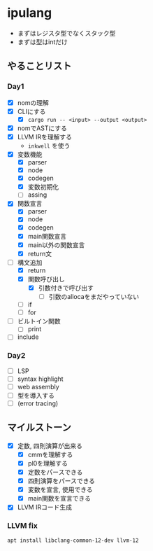 # ipulang
- まずはレジスタ型でなくスタック型  
- まずは型はintだけ

## やることリスト
### Day1
- [x] nomの理解
- [x] CLIにする
    - [x] `cargo run -- <input> --output <output>`
- [x] nomでASTにする
- [x] LLVM IRを理解する
    - `inkwell` を使う
- [x] 変数機能
    - [x] parser
    - [x] node
    - [x] codegen
    - [x] 変数初期化
    - [ ] assing
- [x] 関数宣言
    - [x] parser
    - [x] node
    - [x] codegen
    - [x] main関数宣言
    - [x] main以外の関数宣言
    - [x] return文
- [ ] 構文追加
    - [x] return
    - [x] 関数呼び出し
        - [x] 引数付きで呼び出す
          - [ ] 引数のallocaをまだやっていない
    - [ ] if
    - [ ] for
- [ ] ビルトイン関数
    - [ ] print
- [ ] include

### Day2
- [ ] LSP
- [ ] syntax highlight
- [ ] web assembly
- [ ] 型を導入する
- [ ] (error tracing)

## マイルストーン
- [x] 定数, 四則演算が出来る
    - [x] cmmを理解する
    - [x] pl0を理解する
    - [x] 定数をパースできる
    - [x] 四則演算をパースできる
    - [x] 変数を宣言, 使用できる
    - [x] main関数を宣言できる
- [x] LLVM IRコード生成

### LLVM fix
```shell
apt install libclang-common-12-dev llvm-12
```
